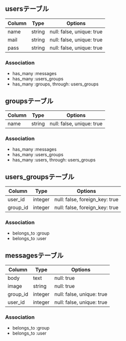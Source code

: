 ## usersテーブル

|Column|Type|Options|
|------|----|-------|
|name|string|null: false, unique: true|
|mail|string|null: false, unique: true|
|pass|string|null: false, unique: true|

### Association
- has_many :messages
- has_many :users_groups
- has_many :groups, through: users_groups

## groupsテーブル

|Column|Type|Options|
|------|----|-------|
|name|string|null: false, unique: true|

### Association
- has_many :messages
- has_many :users_groups
- has_many :users, through: users_groups

## users_groupsテーブル

|Column|Type|Options|
|------|----|-------|
|user_id|integer|null: false, foreign_key: true|
|group_id|integer|null: false, foreign_key: true|

### Association
- belongs_to :group
- belongs_to :user

## messagesテーブル

|Column|Type|Options|
|------|----|-------|
|body|text|null: true|
|image|string|null: true|
|group_id|integer|null: false, unique: true|
|user_id|integer|null: false, unique: true|

### Association
- belongs_to :group
- belongs_to :user
